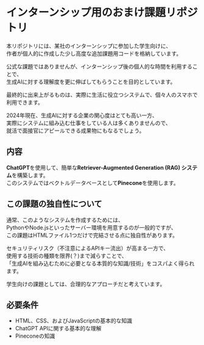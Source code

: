 # インターンシップ用のおまけ課題リポジトリ

本リポジトリには、某社のインターンシップに参加した学生向けに、  
作者が個人的に作成した少し高度な追加課題用コードを格納しています。  
  
公式な課題ではありませんが、インターンシップ後の個人的な時間を利用することで、  
生成AIに対する理解度を更に伸ばしてもらうことを目的としています。  
  
最終的に出来上がるものは、実際に生活に役立つシステムで、個々人のスマホで利用できます。

2024年現在、生成AIに対する企業の関心度はとても高い一方、  
実際にシステムに組み込む仕事をしている人は多くありませんので、  
就活で面接官にアピールできる成果物にもなるでしょう。  
  
## 内容
**ChatGPT**を使用して、簡単な**Retriever-Augmented Generation (RAG) システム**を構築します。  
このシステムではベクトルデータベースとして**Pinecone**を使用します。  
  
## この課題の独自性について
通常、このようなシステムを作成するためには、  
PythonやNode.jsといったサーバー環境を用意するのが一般的ですが、  
この課題はHTMLファイル1つだけで完結させる点に独自性があります。  
  
セキュリティリスク（不注意によるAPIキー流出）が高まる一方で、  
使用する技術の種類を限界(？)まで減らすことで、  
「生成AIを組み込むために必要となる本質的な知識/技術」をコスパよく得られます。  
  
学生向けの課題としては、合理的なアプローチだと考えています。
  
## 必要条件
- HTML、CSS、およびJavaScriptの基本的な知識
- ChatGPT APIに関する基本的な理解
- Pineconeの知識
